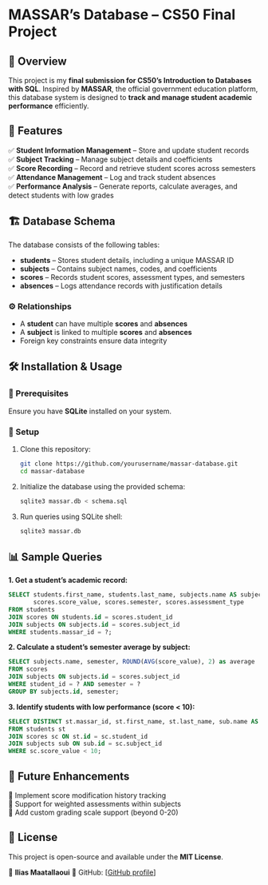 
# MASSAR’s Database – CS50 Final Project  

## 📌 Overview  
This project is my **final submission for CS50’s Introduction to Databases with SQL**. Inspired by **MASSAR**, the official government education platform, this database system is designed to **track and manage student academic performance** efficiently.  

## 🎯 Features  
✅ **Student Information Management** – Store and update student records  
✅ **Subject Tracking** – Manage subject details and coefficients  
✅ **Score Recording** – Record and retrieve student scores across semesters  
✅ **Attendance Management** – Log and track student absences  
✅ **Performance Analysis** – Generate reports, calculate averages, and detect students with low grades  

## 🏗️ Database Schema  
The database consists of the following tables:  
- **students** – Stores student details, including a unique MASSAR ID  
- **subjects** – Contains subject names, codes, and coefficients  
- **scores** – Records student scores, assessment types, and semesters  
- **absences** – Logs attendance records with justification details  

### ⚙️ Relationships  
- A **student** can have multiple **scores** and **absences**  
- A **subject** is linked to multiple **scores** and **absences**  
- Foreign key constraints ensure data integrity  

## 🛠️ Installation & Usage  
### 🔹 Prerequisites  
Ensure you have **SQLite** installed on your system.  

### 🔹 Setup  
1. Clone this repository:  
   ```bash
   git clone https://github.com/yourusername/massar-database.git
   cd massar-database
   ```
2. Initialize the database using the provided schema:  
   ```bash
   sqlite3 massar.db < schema.sql
   ```
3. Run queries using SQLite shell:  
   ```bash
   sqlite3 massar.db
   ```

## 📊 Sample Queries  
**1. Get a student’s academic record:**  
```sql
SELECT students.first_name, students.last_name, subjects.name AS subject, 
       scores.score_value, scores.semester, scores.assessment_type
FROM students
JOIN scores ON students.id = scores.student_id
JOIN subjects ON subjects.id = scores.subject_id
WHERE students.massar_id = ?;
```

**2. Calculate a student’s semester average by subject:**  
```sql
SELECT subjects.name, semester, ROUND(AVG(score_value), 2) as average
FROM scores
JOIN subjects ON subjects.id = scores.subject_id
WHERE student_id = ? AND semester = ?
GROUP BY subjects.id, semester;
```

**3. Identify students with low performance (score < 10):**  
```sql
SELECT DISTINCT st.massar_id, st.first_name, st.last_name, sub.name AS subject, sc.score_value
FROM students st
JOIN scores sc ON st.id = sc.student_id
JOIN subjects sub ON sub.id = sc.subject_id
WHERE sc.score_value < 10;
```

## 🚀 Future Enhancements  
🔹 Implement score modification history tracking  
🔹 Support for weighted assessments within subjects  
🔹 Add custom grading scale support (beyond 0-20)  

## 📜 License  
This project is open-source and available under the **MIT License**.  

👤 **Ilias Maatallaoui** 
🔗 GitHub: [[GitHub profile](https://github.com/iliasmaatallaoui/)]  
